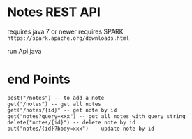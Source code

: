 # Notes REST API
requires java 7 or newer
requires SPARK `https://spark.apache.org/downloads.html`

run Api.java

# end Points

```
post("/notes") -- to add a note
get("/notes") -- get all notes
get("/notes/{id}" -- get note by id
get("notes?query=xxx") -- get all notes with query string
delete("notes/{id}") -- delete note by id
put("notes/{id}?body=xxx") -- update note by id
```
